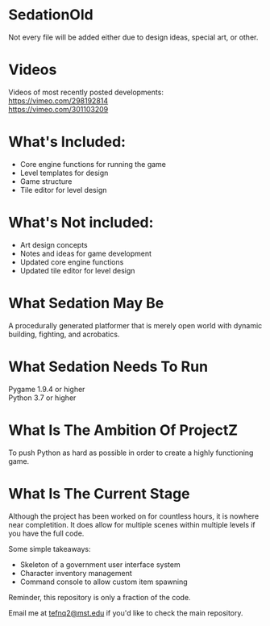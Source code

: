 # SedationOld
Not every file will be added either due to design ideas, special art, or other.  

# Videos
Videos of most recently posted developments:  
https://vimeo.com/298192814  
https://vimeo.com/301103209  
# What's Included:
- Core engine functions for running the game  
- Level templates for design  
- Game structure  
- Tile editor for level design  
# What's Not included:
- Art design concepts  
- Notes and ideas for game development  
- Updated core engine functions  
- Updated tile editor for level design  
# What Sedation May Be
A procedurally generated platformer that is merely open world with dynamic building, fighting, and acrobatics.
# What Sedation Needs To Run
Pygame 1.9.4 or higher  
Python 3.7 or higher
# What Is The Ambition Of ProjectZ 
To push Python as hard as possible in order to create a highly functioning game.
# What Is The Current Stage
Although the project has been worked on for countless hours, it is nowhere near completition. It does allow for multiple scenes within multiple levels if you have the full code. 

Some simple takeaways:
* Skeleton of a government user interface system
* Character inventory management
* Command console to allow custom item spawning

Reminder, this repository is only a fraction of the code.

Email me at tefnq2@mst.edu if you'd like to check the main repository.
